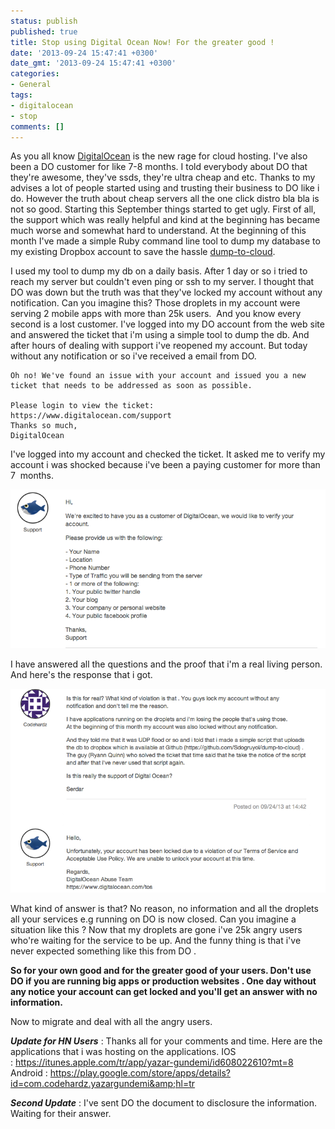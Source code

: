 ```yaml
---
status: publish
published: true
title: Stop using Digital Ocean Now! For the greater good !
date: '2013-09-24 15:47:41 +0300'
date_gmt: '2013-09-24 15:47:41 +0300'
categories:
- General
tags:
- digitalocean
- stop
comments: []
---
```

As you all know [DigitalOcean](https://www.digitalocean.com/) is the new rage for cloud hosting. I've also been a DO customer for like 7-8 months. I told everybody about DO that they're awesome, they've ssds, they're ultra cheap and etc. Thanks to my advises a lot of people started using and trusting their business to DO like i do.
However the truth about cheap servers all the one click distro bla bla is not so good. Starting this September things started to get ugly. First of all, the support which was really helpful and kind at the beginning has became much worse and somewhat hard to understand.
At the beginning of this month I've made a simple Ruby command line tool to dump my database to my existing Dropbox account to save the hassle [dump-to-cloud](https://github.com/Sdogruyol/dump-to-cloud).

I used my tool to dump my db on a daily basis. After 1 day or so i tried to reach my server but couldn't even ping or ssh to my server. I thought that DO was down but the truth was that they've locked my account without any notification. Can you imagine this? Those droplets in my account were serving 2 mobile apps with more than 25k users.  And you know every second is a lost customer. I've logged into my DO account from the web site and answered the ticket that i'm using a simple tool to dump the db. And after hours of dealing with support i've reopened my account.
But today without any notification or so i've received a email from DO.

    Oh no! We've found an issue with your account and issued you a new ticket that needs to be addressed as soon as possible.

    Please login to view the ticket:
    https://www.digitalocean.com/support
    Thanks so much,
    DigitalOcean

I've logged into my account and checked the ticket. It asked me to verify my account i was shocked because i've been a paying customer for more than 7  months.

![DigitalOcean Verifiy 1](/images/do_verify.png)

I have answered all the questions and the proof that i'm a real living person.
And here's the response that i got.

![DigitalOcean Verifiy 2](/images/do_verify_2.png)

What kind of answer is that? No reason, no information and all the droplets all your services e.g running on DO is now closed. Can you imagine a situation like this ? Now that my droplets are gone i've 25k angry users who're waiting for the service to be up. And the funny thing is that i've never expected something like this from DO .

<strong>So for your own good and for the greater good of your users. Don't use DO if you are running big apps or production websites . One day without any notice your account can get locked and you'll get an answer with no information. </strong>

Now to migrate and deal with all the angry users.

***Update for HN Users*** : Thanks all for your comments and time. Here are the applications that i was hosting on the applications.
IOS : https://itunes.apple.com/tr/app/yazar-gundemi/id608022610?mt=8
Android : https://play.google.com/store/apps/details?id=com.codehardz.yazargundemi&amp;hl=tr

***Second Update*** : I've sent DO the document to disclosure the information. Waiting for their answer.

